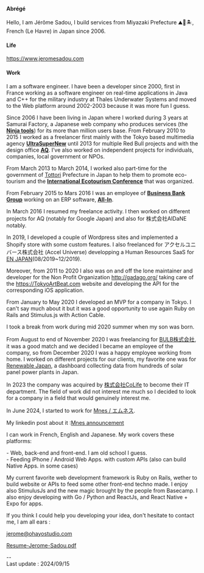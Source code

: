#### Abrégé

Hello, I am Jérôme Sadou, I build services from Miyazaki Prefecture ⛰🌋🏝, French (Le Havre) in Japan since 2006.

#### Life

https://www.jeromesadou.com


#### Work

I am a software engineer. I have been a developer since 2000, first in France working as a software engineer on real-time applications in Java and C++ for the military industry at Thales Underwater Systems and moved to the Web platform around 2002-2003 because it was more fun I guess.

Since 2006 I have been living in Japan where I worked during 3 years at Samurai Factory, a Japanese web company who produces services (the [**Ninja tools**](http://ninja.co.jp)) for its more than million users base. From February 2010 to 2015 I worked as a freelancer first mainly with the Tokyo based multimedia agency [**UltraSuperNew**](http://ultrasupernew.com) until 2013 for multiple Red Bull projects and with the design office [**AQ**](http://aqworks.com). I’ve also worked on independent projects for individuals, companies, local government or NPOs.

From March 2013 to March 2014, I worked also part-time for the government of [Tottori](/tags/Tottori) Prefecture in Japan to help them to promote eco-tourism and the [**International Ecotourism Conference**](http://iec2013.daisenwonder.com/index.html?lang=en) that was organized.

From February 2015 to Mars 2016 I was an employee of [**Business Bank Group**](http://bbank.jp) working on an ERP software, [**All-In**](http://web.all-in.xyz/).

In March 2016 I resumed my freelance activity. I then worked on different projects for AQ (notably for Google Japan) and also for 株式会社AIDaNE notably.

In 2019, I developed a couple of Wordpress sites and implemented a Shopify store with some custom features. I also freelanced for アクセルユニバース株式会社 (Accel Universe) developping a Human Resources SaaS for [EN JAPAN](https://www.enjapan.com/)(08/2019~12/2019).

Moreover, from 2011 to 2020 I also was on and off the lone maintainer and developer for the Non Profit Organization http://gadago.org/ taking care of the https://TokyoArtBeat.com website and developing the API for the corresponding iOS application.

From January to May 2020 I developed an MVP for a company in Tokyo. I can't say much about it but it was a good opportunity to use again Ruby on Rails and Stimulus.js with Action Cable.

I took a break from work during mid 2020 summer when my son was born.

From August to end of November 2020 I was freelancing for [BULB株式会社](https://bulbcorp.jp/), it was a good match and we decided I became an employee of the company, so from December 2020 I was a happy employee working from home. I worked on different projects for our clients, my favorite one was for [Renewable Japan](https://www.rn-j.com/en/), a dashboard collecting data from hundreds of solar panel power plants in Japan.

In 2023 the company was acquired by [株式会社CoLife](https://www.colife.co.jp) to become their IT department. The field of work did not interest me much so I decided to look for a company in a field that would genuinely interest me.

In June 2024, I started to work for [Mnes / エムネス](https://mnes.life).

My linkedin post about it :[Mnes announcement](https://www.linkedin.com/posts/jeromesadou_%E3%83%88%E3%83%83%E3%83%97%E3%83%9A%E3%83%BC%E3%82%B8-%E6%A0%AA%E5%BC%8F%E4%BC%9A%E7%A4%BE%E3%82%A8%E3%83%A0%E3%83%8D%E3%82%B9-mnes-inc-activity-7239929056773713921-D9fc?utm_source=share&utm_medium=member_desktop)

I can work in French, English and Japanese. My work covers these platforms:

\- Web, back-end and front-end. I am old school I guess.  
\- Feeding iPhone / Android Web Apps. with custom APIs (also can build Native Apps. in some cases)  

My current favorite web development framework is Ruby on Rails, wether to build website or APIs to feed some other front-end techno made. I enjoy also StimulusJs and the new magic brought by the people from Basecamp.
I also enjoy developing with Go / Python and ReactJs, and React Native + Expo for apps.

If you think I could help you developing your idea, don't hesitate to contact me, I am all ears :

[jerome@ohayostudio.com](mailto:jerome@ohayostudio.com)

[Resume-Jerome-Sadou.pdf](https://www.jeromesadou.com/Resume-Jerome-Sadou.pdf)

\--  
Last update : 2024/09/15 
<!--
- source : https://www.jeromesadou.com/apropos
**JeromeSadou/jeromesadou** is a ✨ _special_ ✨ repository because its `README.md` (this file) appears on your GitHub profile.

Here are some ideas to get you started:

- 🔭 I’m currently working on ...
- 🌱 I’m currently learning ...
- 👯 I’m looking to collaborate on ...
- 🤔 I’m looking for help with ...
- 💬 Ask me about ...
- 📫 How to reach me: ...
- 😄 Pronouns: ...
- ⚡ Fun fact: ...
-->
